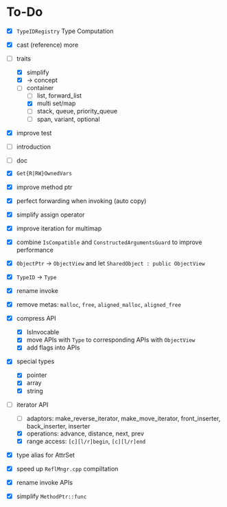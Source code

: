 # To-Do

- [x] `TypeIDRegistry` Type Computation
- [x] cast (reference) more
- [ ] traits
  - [x] simplify
  - [x]  -> concept
  - [ ] container
    - [ ] list, forward_list
    - [x] multi set/map
    - [ ] stack, queue, priority_queue
    - [ ] span, variant, optional
- [x] improve test
- [ ] introduction
- [ ] doc
- [x] `Get{R|RW}OwnedVars` 
- [x] improve method ptr
- [x] perfect forwarding when invoking (auto copy)
- [x] simplify assign operator
- [x] improve iteration for multimap
- [x] combine `IsCompatible` and `ConstructedArgumentsGuard` to improve performance
- [x] `ObjectPtr` -> `ObjectView` and let `SharedObject : public ObjectView` 
- [x] `TypeID` -> `Type` 
- [x] rename invoke
- [x] remove metas: `malloc`, `free`, `aligned_malloc`, `aligned_free` 
- [x] compress API
  - [x] IsInvocable
  - [x] move APIs with `Type` to corresponding APIs with `ObjectView` 
  - [x] add flags into APIs
- [x] special types
  - [x] pointer
  - [x] array
  - [x] string
- [ ] iterator API
  - [ ] adaptors: make_reverse_iterator, make_move_iterator, front_inserter, back_inserter, inserter
  - [x] operations: advance, distance, next, prev
  - [x] range access: `[c][l/r]begin`, `[c][l/r]end` 
- [x] type alias for AttrSet
- [x] speed up `ReflMngr.cpp` compiltation
- [x] rename invoke APIs
- [x] simplify `MethodPtr::func` 

